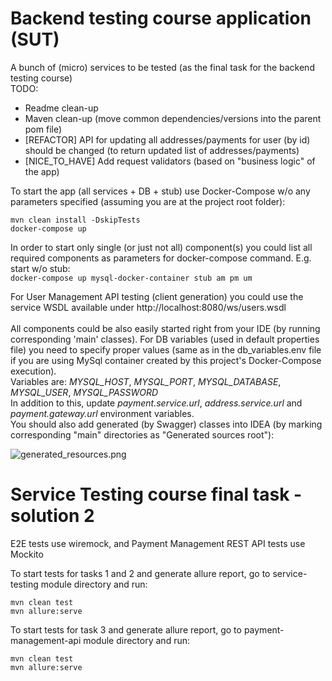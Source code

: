 # Backend testing course application (SUT)

A bunch of (micro) services to be tested (as the final task for the backend testing course)<br/>
TODO:
- Readme clean-up
- Maven clean-up (move common dependencies/versions into the parent pom file)
- [REFACTOR] API for updating all addresses/payments for user (by id) should be changed (to return updated list of addresses/payments)
- [NICE_TO_HAVE] Add request validators (based on "business logic" of the app)


To start the app (all services + DB + stub) use Docker-Compose w/o any parameters specified 
(assuming you are at the project root folder):<br/>
```
mvn clean install -DskipTests
docker-compose up
```

In order to start only single (or just not all) component(s) you could list all required
components as parameters for docker-compose command. E.g. start w/o stub:<br/>
```docker-compose up mysql-docker-container stub am pm um```

For User Management API testing (client generation) you could use the service WSDL available under http://localhost:8080/ws/users.wsdl <br/><br/>
All components could be also easily started right from your IDE
(by running corresponding 'main' classes). For DB variables (used in default properties file)
you need to specify proper values (same as in the db_variables.env file if you are using MySql container created
by this project's Docker-Compose execution).<br/>
Variables are: *MYSQL_HOST*, *MYSQL_PORT*, *MYSQL_DATABASE*, *MYSQL_USER*, *MYSQL_PASSWORD*<br/>
In addition to this, update *payment.service.url*, *address.service.url* and *payment.gateway.url* environment variables.<br/>
You should also add generated (by Swagger) classes into IDEA
(by marking corresponding "main" directories as "Generated sources root"):

![generated_resources.png](generated_resources.png)

# Service Testing course final task - solution 2
E2E tests use wiremock, and Payment Management REST API tests use Mockito

To start tests for tasks 1 and 2 and generate allure report, go to service-testing module directory and run:<br/>
```
mvn clean test
mvn allure:serve
```

To start tests for task 3 and generate allure report, go to payment-management-api module directory and run:<br/>
```
mvn clean test
mvn allure:serve
```

